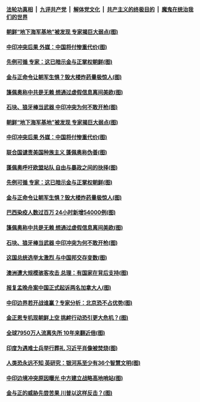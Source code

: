 

####  [法轮功真相](../../../../basic/blob/master/README.md?t=06211231) &nbsp;|&nbsp; [九评共产党](../../../../9ping.md/blob/master/README.md?t=06211231) &nbsp;|&nbsp; [解体党文化](../../../../jtdwh.md/blob/master/README.md?t=06211231)  &nbsp;|&nbsp; [共产主义的终极目的](../../../../gczydzjmd.md/blob/master/README.md?t=06211231) &nbsp;|&nbsp; [魔鬼在统治我们的世界](../../../../mgztzwmdsj.md/blob/master/README.md?t=06211231) 

#### [朝鲜“地下海军基地”被发现 专家揭巨大弱点(图)](../pages/p9/937152.md?t=06211231) 

#### [中印冲突后果 外媒：中国将付惨重代价(图)](../pages/p9/937150.md?t=06211231) 

#### [先例可循 专家：这已暗示金与正掌权朝鲜(图)](../pages/p9/937143.md?t=06211231) 

#### [金与正命令让朝军生惧？毁大楼炸药量极惊人(图)](../pages/p9/937061.md?t=06211231) 

#### [篷佩奥称中共是无赖 想通过虚假信息离间美欧(图)](../pages/p9/937106.md?t=06211231) 

#### [石块、狼牙棒当武器 中印冲突为何不敢开枪(图)](../pages/p9/937048.md?t=06211231) 

#### [朝鲜“地下海军基地”被发现 专家揭巨大弱点(图)](../pages/p9/937152.md?t=06211231) 

#### [中印冲突后果 外媒：中国将付惨重代价(图)](../pages/p9/937150.md?t=06211231) 

#### [联合国谴责美国种族主义 蓬佩奥称伪善(图)](../pages/p9/937213.md?t=06211231) 

#### [蓬佩奥呼吁欧盟站队 自由与暴政之间的抉择(图)](../pages/p9/937188.md?t=06211231) 

#### [先例可循 专家：这已暗示金与正掌权朝鲜(图)](../pages/p9/937143.md?t=06211231) 

#### [金与正命令让朝军生惧？毁大楼炸药量极惊人(图)](../pages/p9/937061.md?t=06211231) 

#### [巴西染疫人数过百万 24小时新增54000例(图)](../pages/p9/937113.md?t=06211231) 

#### [篷佩奥称中共是无赖 想通过虚假信息离间美欧(图)](../pages/p9/937106.md?t=06211231) 

#### [石块、狼牙棒当武器 中印冲突为何不敢开枪(图)](../pages/p9/937048.md?t=06211231) 

#### [这国总统选举太激烈 与中国邦交存变数(图)](../pages/p9/937103.md?t=06211231) 

#### [澳洲遭大规模骇客攻击 总理：有国家在背后支持(图)](../pages/p9/937006.md?t=06211231) 

#### [报复孟晚舟案中国正式起诉两名加拿大人(图)](../pages/p9/937053.md?t=06211231) 


#### [中印边界若开战谁赢？专家分析：北京恐不占优势(图)](../pages/p9/937023.md?t=06211231) 

#### [金正恩专机现朝鲜上空 挑衅行动恐引更大危机？(图)](../pages/p9/936934.md?t=06211231) 

#### [全球7950万人流离失所 10年来翻近倍(图)](../pages/p9/936999.md?t=06211231) 

#### [印度为遇难士兵举行葬礼 习近平肖像被焚烧(图)](../pages/p9/936998.md?t=06211231) 

#### [人类恐永远不知 英研究：银河系至少有36个智慧文明(图)](../pages/p9/936944.md?t=06211231) 

#### [中印边境冲突原因曝光 中方建立战略高地哨站(图)](../pages/p9/936925.md?t=06211231) 

#### [金与正的威胁先尝苦果 川普以这样反击？(图)](../pages/p9/936907.md?t=06211231) 

